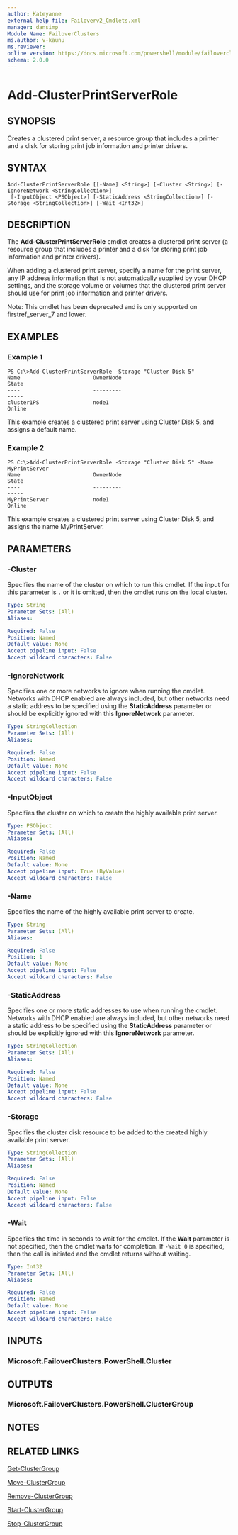 ```yaml
---
author: Kateyanne
external help file: Failoverv2_Cmdlets.xml
manager: dansimp
Module Name: FailoverClusters
ms.author: v-kaunu
ms.reviewer: 
online version: https://docs.microsoft.com/powershell/module/failoverclusters/add-clusterprintserverrole?view=windowsserver2012-ps&wt.mc_id=ps-gethelp
schema: 2.0.0
---
```


# Add-ClusterPrintServerRole

## SYNOPSIS
Creates a clustered print server, a resource group that includes a printer and a disk for storing print job information and printer drivers.

## SYNTAX

```
Add-ClusterPrintServerRole [[-Name] <String>] [-Cluster <String>] [-IgnoreNetwork <StringCollection>]
 [-InputObject <PSObject>] [-StaticAddress <StringCollection>] [-Storage <StringCollection>] [-Wait <Int32>]
```

## DESCRIPTION
The **Add-ClusterPrintServerRole** cmdlet creates a clustered print server (a resource group that includes a printer and a disk for storing print job information and printer drivers).

When adding a clustered print server, specify a name for the print server, any IP address information that is not automatically supplied by your DHCP settings, and the storage volume or volumes that the clustered print server should use for print job information and printer drivers.

Note: This cmdlet has been deprecated and is only supported on firstref_server_7 and lower.

## EXAMPLES

### Example 1
```
PS C:\>Add-ClusterPrintServerRole -Storage "Cluster Disk 5"
Name                       OwnerNode                                      State 
----                       ---------                                      ----- 
cluster1PS                 node1                                         Online
```

This example creates a clustered print server using Cluster Disk 5, and assigns a default name.

### Example 2
```
PS C:\>Add-ClusterPrintServerRole -Storage "Cluster Disk 5" -Name MyPrintServer
Name                       OwnerNode                                      State 
----                       ---------                                      ----- 
MyPrintServer              node1                                         Online
```

This example creates a clustered print server using Cluster Disk 5, and assigns the name MyPrintServer.

## PARAMETERS

### -Cluster
Specifies the name of the cluster on which to run this cmdlet.
If the input for this parameter is `.` or it is omitted, then the cmdlet runs on the local cluster.

```yaml
Type: String
Parameter Sets: (All)
Aliases: 

Required: False
Position: Named
Default value: None
Accept pipeline input: False
Accept wildcard characters: False
```

### -IgnoreNetwork
Specifies one or more networks to ignore when running the cmdlet.
Networks with DHCP enabled are always included, but other networks need a static address to be specified using the **StaticAddress** parameter or should be explicitly ignored with this **IgnoreNetwork** parameter.

```yaml
Type: StringCollection
Parameter Sets: (All)
Aliases: 

Required: False
Position: Named
Default value: None
Accept pipeline input: False
Accept wildcard characters: False
```

### -InputObject
Specifies the cluster on which to create the highly available print server.

```yaml
Type: PSObject
Parameter Sets: (All)
Aliases: 

Required: False
Position: Named
Default value: None
Accept pipeline input: True (ByValue)
Accept wildcard characters: False
```

### -Name
Specifies the name of the highly available print server to create.

```yaml
Type: String
Parameter Sets: (All)
Aliases: 

Required: False
Position: 1
Default value: None
Accept pipeline input: False
Accept wildcard characters: False
```

### -StaticAddress
Specifies one or more static addresses to use when running the cmdlet.
Networks with DHCP enabled are always included, but other networks need a static address to be specified using the **StaticAddress** parameter or should be explicitly ignored with this **IgnoreNetwork** parameter.

```yaml
Type: StringCollection
Parameter Sets: (All)
Aliases: 

Required: False
Position: Named
Default value: None
Accept pipeline input: False
Accept wildcard characters: False
```

### -Storage
Specifies the cluster disk resource to be added to the created highly available print server.

```yaml
Type: StringCollection
Parameter Sets: (All)
Aliases: 

Required: False
Position: Named
Default value: None
Accept pipeline input: False
Accept wildcard characters: False
```

### -Wait
Specifies the time in seconds to wait for the cmdlet.
If the **Wait** parameter is not specified, then the cmdlet waits for completion.
If `-Wait 0` is specified, then the call is initiated and the cmdlet returns without waiting.

```yaml
Type: Int32
Parameter Sets: (All)
Aliases: 

Required: False
Position: Named
Default value: None
Accept pipeline input: False
Accept wildcard characters: False
```

## INPUTS

### Microsoft.FailoverClusters.PowerShell.Cluster

## OUTPUTS

### Microsoft.FailoverClusters.PowerShell.ClusterGroup

## NOTES

## RELATED LINKS

[Get-ClusterGroup](./Get-ClusterGroup.md)

[Move-ClusterGroup](./Move-ClusterGroup.md)

[Remove-ClusterGroup](./Remove-ClusterGroup.md)

[Start-ClusterGroup](./Start-ClusterGroup.md)

[Stop-ClusterGroup](./Stop-ClusterGroup.md)

